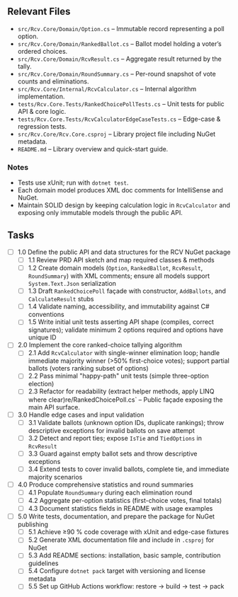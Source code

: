 ## Relevant Files

- `src/Rcv.Core/Domain/Option.cs` – Immutable record representing a poll option.
- `src/Rcv.Core/Domain/RankedBallot.cs` – Ballot model holding a voter’s ordered choices.
- `src/Rcv.Core/Domain/RcvResult.cs` – Aggregate result returned by the tally.
- `src/Rcv.Core/Domain/RoundSummary.cs` – Per-round snapshot of vote counts and eliminations.
- `src/Rcv.Core/Internal/RcvCalculator.cs` – Internal algorithm implementation.
- `tests/Rcv.Core.Tests/RankedChoicePollTests.cs` – Unit tests for public API & core logic.
- `tests/Rcv.Core.Tests/RcvCalculatorEdgeCaseTests.cs` – Edge-case & regression tests.
- `src/Rcv.Core/Rcv.Core.csproj` – Library project file including NuGet metadata.
- `README.md` – Library overview and quick-start guide.

### Notes

- Tests use xUnit; run with `dotnet test`.
- Each domain model produces XML doc comments for IntelliSense and NuGet.
- Maintain SOLID design by keeping calculation logic in `RcvCalculator` and exposing only immutable models through the public API.

## Tasks

- [ ] 1.0 Define the public API and data structures for the RCV NuGet package
  - [ ] 1.1 Review PRD API sketch and map required classes & methods
  - [ ] 1.2 Create domain models (`Option`, `RankedBallot`, `RcvResult`, `RoundSummary`) with XML comments; ensure all models support `System.Text.Json` serialization
  - [ ] 1.3 Draft `RankedChoicePoll` façade with constructor, `AddBallots`, and `CalculateResult` stubs
  - [ ] 1.4 Validate naming, accessibility, and immutability against C# conventions
  - [ ] 1.5 Write initial unit tests asserting API shape (compiles, correct signatures); validate minimum 2 options required and options have unique ID

- [ ] 2.0 Implement the core ranked-choice tallying algorithm
  - [ ] 2.1 Add `RcvCalculator` with single-winner elimination loop; handle immediate majority winner (>50% first-choice votes); support partial ballots (voters ranking subset of options)
  - [ ] 2.2 Pass minimal "happy-path" unit tests (simple three-option election)
  - [ ] 2.3 Refactor for readability (extract helper methods, apply LINQ where clear)re/RankedChoicePoll.cs` – Public façade exposing the main API surface.

- [ ] 3.0 Handle edge cases and input validation
  - [ ] 3.1 Validate ballots (unknown option IDs, duplicate rankings); throw descriptive exceptions for invalid ballots on save attempt
  - [ ] 3.2 Detect and report ties; expose `IsTie` and `TiedOptions` in `RcvResult`
  - [ ] 3.3 Guard against empty ballot sets and throw descriptive exceptions
  - [ ] 3.4 Extend tests to cover invalid ballots, complete tie, and immediate majority scenarios

- [ ] 4.0 Produce comprehensive statistics and round summaries
  - [ ] 4.1 Populate `RoundSummary` during each elimination round
  - [ ] 4.2 Aggregate per-option statistics (first-choice votes, final totals)
  - [ ] 4.3 Document statistics fields in README with usage examples

- [ ] 5.0 Write tests, documentation, and prepare the package for NuGet publishing
  - [ ] 5.1 Achieve ≥90 % code coverage with xUnit and edge-case fixtures
  - [ ] 5.2 Generate XML documentation file and include in `.csproj` for NuGet
  - [ ] 5.3 Add README sections: installation, basic sample, contribution guidelines
  - [ ] 5.4 Configure `dotnet pack` target with versioning and license metadata
  - [ ] 5.5 Set up GitHub Actions workflow: restore → build → test → pack
